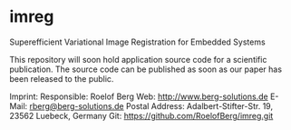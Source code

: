 imreg
=====

Superefficient Variational Image Registration for Embedded Systems

This repository will soon hold application source code for a scientific publication. The source code can be published as soon as our paper has been released to the public.

Imprint:
Responsible: Roelof Berg
Web: http://www.berg-solutions.de
E-Mail: rberg@berg-solutions.de
Postal Address: Adalbert-Stifter-Str. 19, 23562 Luebeck, Germany
Git: https://github.com/RoelofBerg/imreg.git
